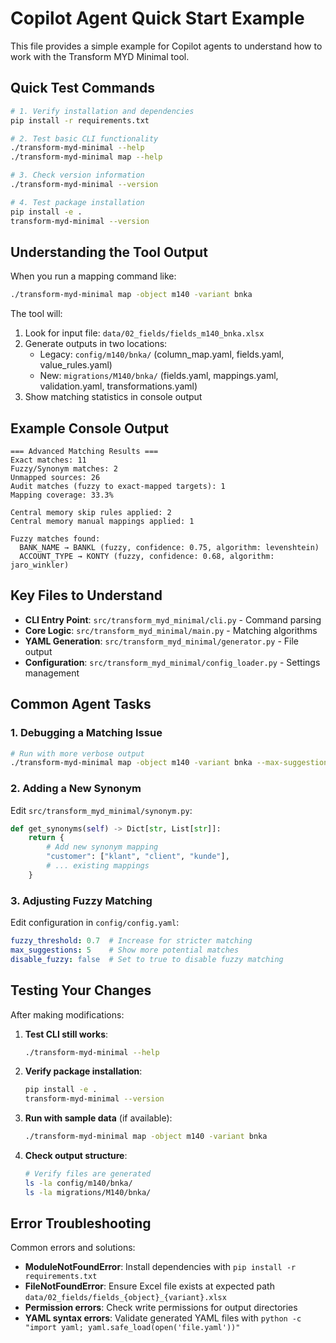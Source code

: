 # Copilot Agent Quick Start Example

This file provides a simple example for Copilot agents to understand how to work with the Transform MYD Minimal tool.

## Quick Test Commands

```bash
# 1. Verify installation and dependencies
pip install -r requirements.txt

# 2. Test basic CLI functionality
./transform-myd-minimal --help
./transform-myd-minimal map --help

# 3. Check version information
./transform-myd-minimal --version

# 4. Test package installation
pip install -e .
transform-myd-minimal --version
```

## Understanding the Tool Output

When you run a mapping command like:
```bash
./transform-myd-minimal map -object m140 -variant bnka
```

The tool will:
1. Look for input file: `data/02_fields/fields_m140_bnka.xlsx`
2. Generate outputs in two locations:
   - Legacy: `config/m140/bnka/` (column_map.yaml, fields.yaml, value_rules.yaml)
   - New: `migrations/M140/bnka/` (fields.yaml, mappings.yaml, validation.yaml, transformations.yaml)
3. Show matching statistics in console output

## Example Console Output

```
=== Advanced Matching Results ===
Exact matches: 11
Fuzzy/Synonym matches: 2
Unmapped sources: 26
Audit matches (fuzzy to exact-mapped targets): 1
Mapping coverage: 33.3%

Central memory skip rules applied: 2
Central memory manual mappings applied: 1

Fuzzy matches found:
  BANK_NAME → BANKL (fuzzy, confidence: 0.75, algorithm: levenshtein)
  ACCOUNT_TYPE → KONTY (fuzzy, confidence: 0.68, algorithm: jaro_winkler)
```

## Key Files to Understand

- **CLI Entry Point**: `src/transform_myd_minimal/cli.py` - Command parsing
- **Core Logic**: `src/transform_myd_minimal/main.py` - Matching algorithms
- **YAML Generation**: `src/transform_myd_minimal/generator.py` - File output
- **Configuration**: `src/transform_myd_minimal/config_loader.py` - Settings management

## Common Agent Tasks

### 1. Debugging a Matching Issue
```bash
# Run with more verbose output
./transform-myd-minimal map -object m140 -variant bnka --max-suggestions 10 --fuzzy-threshold 0.4
```

### 2. Adding a New Synonym
Edit `src/transform_myd_minimal/synonym.py`:
```python
def get_synonyms(self) -> Dict[str, List[str]]:
    return {
        # Add new synonym mapping
        "customer": ["klant", "client", "kunde"],
        # ... existing mappings
    }
```

### 3. Adjusting Fuzzy Matching
Edit configuration in `config/config.yaml`:
```yaml
fuzzy_threshold: 0.7  # Increase for stricter matching
max_suggestions: 5    # Show more potential matches
disable_fuzzy: false  # Set to true to disable fuzzy matching
```

## Testing Your Changes

After making modifications:

1. **Test CLI still works**:
   ```bash
   ./transform-myd-minimal --help
   ```

2. **Verify package installation**:
   ```bash
   pip install -e .
   transform-myd-minimal --version
   ```

3. **Run with sample data** (if available):
   ```bash
   ./transform-myd-minimal map -object m140 -variant bnka
   ```

4. **Check output structure**:
   ```bash
   # Verify files are generated
   ls -la config/m140/bnka/
   ls -la migrations/M140/bnka/
   ```

## Error Troubleshooting

Common errors and solutions:

- **ModuleNotFoundError**: Install dependencies with `pip install -r requirements.txt`
- **FileNotFoundError**: Ensure Excel file exists at expected path `data/02_fields/fields_{object}_{variant}.xlsx`
- **Permission errors**: Check write permissions for output directories
- **YAML syntax errors**: Validate generated YAML files with `python -c "import yaml; yaml.safe_load(open('file.yaml'))"`